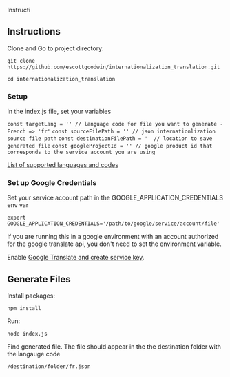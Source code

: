 Instructi

## Instructions

Clone and Go to project directory:

`git clone https://github.com/escottgoodwin/internationalization_translation.git`

`cd internationalization_translation`

### Setup

In the index.js file, set your variables 

`const targetLang = '' // language code for file you want to generate - French => 'fr'`
`const sourceFilePath = '' // json internationlization source file path`
`const destinationFilePath = '' // location to save generated file`
`const googleProjectId = '' // google product id that corresponds to the service account you are using`

[List of supported languages and codes](https://cloud.google.com/translate/docs/languages)

### Set up Google Credentials

Set your service account path in the GOOGLE_APPLICATION_CREDENTIALS env var

`export GOOGLE_APPLICATION_CREDENTIALS='/path/to/google/service/account/file'`

If you are running this in a google environment with an account authorized for the google translate api, you don't need to set the environment variable.

Enable [Google Translate and create service key](https://cloud.google.com/translate/docs/setup). 

## Generate Files

Install packages: 

`npm install`

Run: 

`node index.js`

Find generated file. The file should appear in the the destination folder with the langauge code

`/destination/folder/fr.json`


